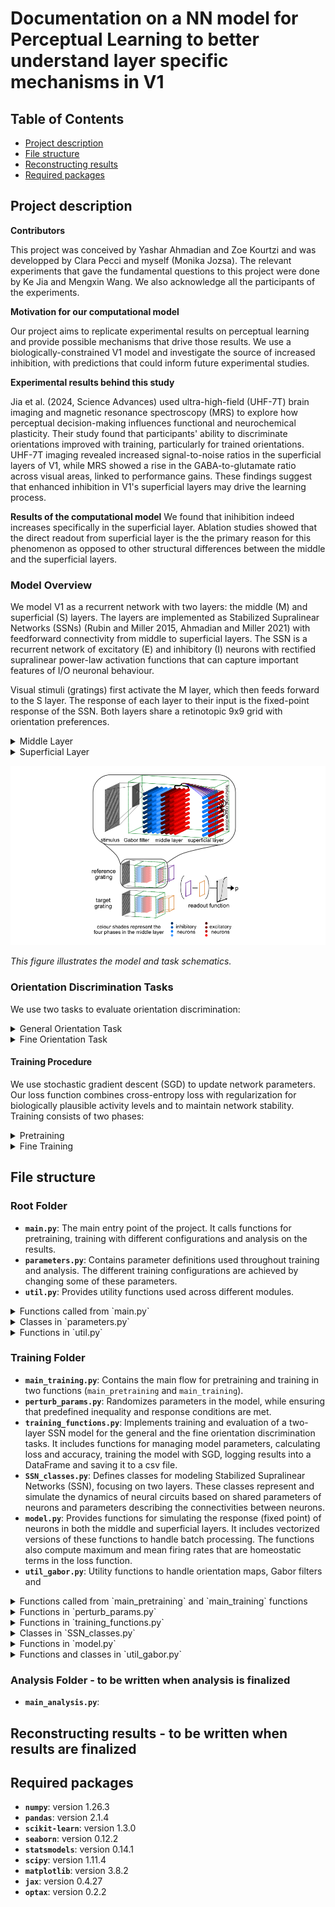 # Documentation on a NN model for Perceptual Learning to better understand layer specific mechanisms in V1

## Table of Contents
- [Project description](#introduction)
- [File structure](#file-structure)
- [Reconstructing results](#reconstructing-project-results)
- [Required packages](#required-packages)

## Project description

**Contributors**

This project was conceived by Yashar Ahmadian and Zoe Kourtzi and was developped by Clara Pecci and myself (Monika Jozsa). The relevant experiments that gave the fundamental questions to this project were done by Ke Jia and Mengxin Wang. We also acknowledge all the participants of the experiments.

**Motivation for our computational model**

Our project aims to replicate experimental results on perceptual learning and provide possible mechanisms that drive those results. We use a biologically-constrained V1 model and investigate the source of increased inhibition, with predictions that could inform future experimental studies.

**Experimental results behind this study**

Jia et al. (2024, Science Advances) used ultra-high-field (UHF-7T) brain imaging and magnetic resonance spectroscopy (MRS) to explore how perceptual decision-making influences functional and neurochemical plasticity. Their study found that participants' ability to discriminate orientations improved with training, particularly for trained orientations. UHF-7T imaging revealed increased signal-to-noise ratios in the superficial layers of V1, while MRS showed a rise in the GABA-to-glutamate ratio across visual areas, linked to performance gains. These findings suggest that enhanced inhibition in V1's superficial layers may drive the learning process. 

**Results of the computational model**
We found that inihibition indeed increases specifically in the superficial layer. Ablation studies showed that the direct readout from superficial layer is the the primary reason for this phenomenon as opposed to other structural differences between the middle and the superficial layers.

### Model Overview

We model V1 as a recurrent network with two layers: the middle (M) and superficial (S) layers. The layers are implemented as Stabilized Supralinear Networks (SSNs) (Rubin and Miller 2015, Ahmadian and Miller 2021) with feedforward connectivity from middle to superficial layers. The SSN is a recurrent network of excitatory (E) and inhibitory (I) neurons with rectified supralinear power-law activation functions that can capture important features of I/O neuronal behaviour.

Visual stimuli (gratings) first activate the M layer, which then feeds forward to the S layer. The response of each layer to their input is the fixed-point response of the SSN. Both layers share a retinotopic 9x9 grid with orientation preferences.

<details>
<summary>Middle Layer</summary>

- **Cells**: 648 cells divided equally between E and I types, each representing simple cells with four phase preferences.
- **Connectivity \(W\)**: Connections are localized within mini-columns; no interaction between different mini-columns or phases.
- **Input \(h\) /Output \(r\)**: Stimuli are processed by Gabor filters and then scaled by constants \(g_E\) and \(g_I\) before they are passed as input \((h)\) to the E and I cells in the SSN; the output is computed as the fixed point of \(\boldsymbol{\tau}\dot{r} = -r + (W r + h)_{+}^n + c^m_{E/I}\), simulated using the Euler method, where \(c^m_{E/I}\) denote baseline input to inhibitory and excitatory cells.
</details>

<details>
<summary>Superficial Layer</summary>

- **Cells**: 162 cells divided equally between E and I types, representing complex cells with no phase preference.
- **Connectivity \(W\)**: In addition to the within grid point connections, this layer has long-range horizontal E-to-E and E-to-I connections with strength based on orientation similarity and distances between grid points; E-to-E connections are longer range than E-to-I connections.
- **Input \(h\) /Output \(r\)**: Receives scaled inputs from the M layer, with outputs determined by the fixed-point of \(\boldsymbol{\tau}\dot{r} = -r + (W r + h)_{+}^n+ c^s_{E/I}\), where \(c^s_{E/I}\) denote baseline input to inhibitory and excitatory cells.

The superficial layer outputs to a sigmoid readout layer, aligning with the role of V1’s superficial layers in inter-area feedforward pathways.
</details>

![Model schematics](docs/schematics_wide.png)

*This figure illustrates the model and task schematics.*

### Orientation Discrimination Tasks

We use two tasks to evaluate orientation discrimination:

<details>
<summary>General Orientation Task </summary>

   - **Objective**: Determine if the second image is rotated clockwise or counter-clockwise relative to the first.
   - **Parameters**: Reference angle \(\alpha\) ranges from \(15^\circ\) to \(165^\circ\), and the offset \(\beta_\text{offset}\) ranges from \(10^\circ\) to \(20^\circ\).
</details>

<details>
<summary>Fine Orientation Task</summary>

   - **Objective**: Similar to the general task but with finer distinctions.
   - **Parameters**: Reference angle \(\alpha\) is centered around \(55^\circ\) with small jitter, and \(\beta_\text{offset}\) is adjusted based on model performance.
</details>

#### Training Procedure

We use stochastic gradient descent (SGD) to update network parameters. Our loss function combines cross-entropy loss with regularization for biologically plausible activity levels and to maintain network stability. Training consists of two phases:

<details>
<summary>Pretraining</summary>

   - **Purpose**: Initialize parameters for training.  These are then trained for general orientation discrimination.
   - **Parameter initialization**: The initial parameters for pretraining come from a wide range of randomized initialization except for weights and bias of the readout layer which is optimized with logistic regression.
</details>

<details>
<summary>Fine Training</summary>

   - **Purpose**: Refine model for fine orientation discrimination.
   - **Parameter initialization**: This phase inherits the parameters from the last step of the pretraining. It does not train the readout weights and bias further
   - **Note**: The readout in the fine training phase is limited to a central \(5 \times 5\) area, unlike the full \(9 \times 9\) grid used in pretraining.
</details>



## File structure

### Root Folder
- **`main.py`**: The main entry point of the project. It calls functions for pretraining, training with different configurations and analysis on the results.
- **`parameters.py`**: Contains parameter definitions used throughout training and analysis. The different training configurations are achieved by changing some of these parameters.
- **`util.py`**: Provides utility functions used across different modules.
<details>
<summary>Functions called from `main.py`</summary>

- **`main_pretraining`**: Location: `training\main_training.py`
- **`set_up_config_folder`**: Location: `util.py`
- **`configure_parameters_file`**: Location: `util.py`
- **`main_training`**: Location: `training\main_training.py`
- **`main_tuning_curves`**: Location: `analysis\main_analysis.py`
- **`plot_results_on_parameters`**: Location: `analysis\main_analysis.py`

</details>

<details>
<summary>Classes in `parameters.py`</summary>

- **`ConvPars`**: Parameters related to the convergence of the SSN (Stabilized Supralinear Network), including step size, tolerance, and maximum steps.
- **`FilterPars`**: Parameters for Gabor filters used in the network, including Gaussian standard deviation, scaling parameters for input-to-middle layer and spatial frequency, and conversion parameters between degree of visual field, millimeters and pixel number.
- **`GridPars`**: Defines the 2D grid's size and characteristics, such as distances between grid points (using `xy_distance` function in `parameters.py`), grid size, hypercolumn size and conversion parameters between degrees and millimeters.
- **`LossPars`**: Contains parameters for loss calculations, including regularization constants and firing rate constraints (that are reset after pretraining).
- **`PretrainedSSNPars`**: Parameters that are pretrained, including baseline excitatory and inhibitory constants (cE_m, cI_m, cE_s, cI_s), feedforward weights between middle and superficial layers (f_E, f_I), and weights and bias for the sigmoid layer.
- **`PretrainingPars`**: Parameters specific to pretraining, including the frequency of accuracy checks, batch size, SGD steps, intervals for reference orientation and offset, and other parameters for early stopping criteria.
- **`RandomizePars`**: Defines the ranges for random initialization of parameters such as cell type specific connection strengths (J_2x2_m, J_2x2_s), feedforward weights between middle and superficial layers (f_E, f_I), baseline inhibition and excitation (cE_m, cI_m, cE_s, cI_s), scaling parameter between input and middle layer (gE_m, gI_m) and learning rate. These parameters are all pretrained except for gE_m, gI_m and the learning rate.
- **`ReadoutPars`**: Parameters for the readout sigmoid layer, including contributions from different layers, grid sizes, and noise levels (added to responses from layers).
- **`SSNPars`**: General parameters for the middle and superficial layer SSNs, including power law parameters, time constants, number of phases in middle layer and parameters of the superficial layer connectivity matrix.
- **`StimuliPars`**: Parameters defining stimulus characteristics, such as radius, contrast, and noise levels.
- **`TrainedSSNPars`**: Parameters that are trained. Possible attributes are baseline excitatory and inhibitory constants (cE_m, cI_m, cE_s, cI_s), feedforward weights between middle and superficial layers (f_E, f_I), cell type specific connection strengths (J_2x2_m, J_2x2_s), and shaping parameter for superficial layer horizontal connections (\(\kappa \)).

</details>

<details>
<summary> Functions in `util.py`</summary>

- **`unpack_ssn_parameters`**: Unpacks key SSN parameters from a dictionary for trained parameters and a class for untrained parameters, returning them in the desired format.
- **`cosdiff_ring`**: Computes the cosine-based angular distance for a given difference in angular positions.
- **`create_grating_training`**: Generates input grating image for fine orientation discrimination task. It returns a dictionary of reference gratings, target grating, and labels for their relative orientations.
- **`generate_random_pairs`**: Creates random pairs of numbers within a specified range with angular distance from another specified range. This is a helper function for for create_grating_pretraining.
- **`create_grating_pretraining`**: Generates input stimuli for general orientation discrmination task. It returns a dictionary of reference gratings, target grating, and labels for their relative orientations.
- **`sigmoid`**: Computes the sigmoid function.
- **`take_log`**: Takes the logarithm of a matrix with alternating signs. Used for taking log of the $J$ parameters before it enters the loss function.
- **`sep_exponentiate`**: Exponentiates elements of a matrix with alternating signs. Used for exponentiating the $J$ parameters for model evaluation.
- **`leaky_relu`**: Implements a customized leaky ReLU function to regulate activation rates in a neural model.
- **`save_code`**: Saves the scripts to a designated folder to ensure reproducibility of results. Also creates folder for training results and figures and returns the root foldred path.
- **`load_orientation_map`**: Loads an orientation map for a specific training run from a given folder.
- **`load_parameters`**: Loads and parameters to initialize trained parameters dictionary, untrained parameter class and readout parameter dictionary for training or pretraining stages.
- **`filter_for_run_and_stage`**: Filters a DataFrame to retrieve data corresponding to a specific training run and stage.
- **`set_up_config_folder`**: Creates folders for training configurations and copies the necessary files to it.
- **`configure_parameters_file`**: Change `parameters.py` according to the training configuration. This function moves attributes between `TrainedSSNPars` and `SSNPars` classes and adjust `sup_mid_readout_contrib` in class `ReadoutPars` and `pretraining_task` in class `TrainingPars` depending on the configuration.


</details>


### Training Folder
- **`main_training.py`**: Contains the main flow for pretraining and training in two functions (`main_pretraining` and `main_training`).
- **`perturb_params.py`**:  Randomizes parameters in the model, while ensuring that predefined inequality and response conditions are met.
- **`training_functions.py`**: Implements training and evaluation of a two-layer SSN model for the general and the fine orientation discrimination tasks. It includes functions for managing model parameters, calculating loss and accuracy, training the model with SGD, logging results into a DataFrame and saving it to a csv file.
- **`SSN_classes.py`**: Defines classes for modeling Stabilized Supralinear Networks (SSN), focusing on two layers. These classes represent and simulate the dynamics of neural circuits based on shared parameters of neurons and parameters describing the connectivities between neurons.
- **`model.py`**: Provides functions for simulating the response (fixed point) of neurons in both the middle and superficial layers. It includes vectorized versions of these functions to handle batch processing. The functions also compute maximum and mean firing rates that are homeostatic terms in the loss function.
- **`util_gabor.py`**: Utility functions to handle orientation maps, Gabor filters and 

<details>
<summary>Functions called from `main_pretraining` and `main_training` functions</summary>

- **`randomize_params`**: Location: `training/perturb_params.py`
- **`create_initial_parameters_df`**: Location: `training/perturb_params.py`
- **`train_ori_discr`**: Location: `training/training_functions.py`
- **`load_parameters`**: Location: `util.py`

</details>

<details>
<summary>Functions in `perturb_params.py`</summary>

- **`fill_attribute_list`**: Fills the attributes of a class with the provided values.
- **`randomize_mid_params`**: Randomizes parameters for the middle layer of the model, checking that certain inequality and response conditions are met. If conditions are violated, it recursively attempts to find suitable parameters.
- **`randomize_params`**: Randomizes initial parameters for the model, including both middle (by calling `randomize_mid_params`) and superficial layers. It also optimizes readout parameters using logistic regression (by calling `readout_pars_from_regr`), and ensures all randomized parameters satisfy the required conditions.
- **`readout_pars_from_regr`**: Optimizes the readout parameters using logistic regression based on the pretraining general orientation discrimination task.
- **`create_initial_parameters_df`**: Creates or updates a DataFrame with initial parameters used for pretraining and training (parameters at the end of pretraining). The parameters are saved to a CSV file that is accessed at the beginning of training.

</details>


<details>
<summary> Functions in `training_functions.py`</summary>

- **`has_plateaued`**: Checks if the loss or accuracy has plateaued by fitting an exponential decay curve, evaluating the derivative, and performing a Mann-Whitney U test.
- **`append_parameter_lists`**: Appends new values from a parameter dictionary or object to a given list, with optional logarithmic transformation and flattening.
- **`train_ori_discr`**: Trains a two-layer SSN model for orientation discrimination task with settings for either training or pretraining.
- **`loss_and_grad_ori_discr`**: Computes the losses, accuracies, gradients, and other metrics for the orientation discrimination task by generating training data and applying the `jax.loss_and_grad` function to `batch_loss_ori_discr`.
- **`loss_ori_discr`**: Calculates loss, accuracy, and other metrics by evaluating the model response for reference and target data, including noise and applying the sigmoid function.
- **`batch_loss_ori_discr`**: Calls `loss_ori_discr` in a vectorized version to allow for batch processing. Includes optional JIT compilation.
- **`binary_crossentropy_loss`**: Computes binary cross-entropy loss given true and predicted labels.
- **`generate_noise`**: Generates random noise vectors for a batch, serving as an additive noise to the model response.
- **`task_acc_test`**: Tests the model's accuracy on either the general or the fine orientation discrimination task for different stimulus offsets.
- **`mean_training_task_acc_test`**: Averages model accuracy (by calling `task_acc_test`) over multiple samples for a given set of parameters and stimulus offsets.
- **`offset_at_baseline_acc`**: Fits a log-linear curve to accuracy vs. offset data and finds the offset where the curve crosses a threshold accuracy.
- **`make_dataframe`**: Creates a DataFrame from training results, including accuracies, losses, and parameter values, and saves it to a CSV file if specified.

</details>

<details>
<summary> Classes in `SSN_classes.py`</summary>

- **`_SSN_Base`**: A base class for SSN models, containing methods and properties such as neuron parameters, power-law nonlinearity, and functions to calculate the fixed points of the rate vector.
  
- **`SSN_sup`**: A class representing the superficial layer of the model. It extends `_SSN_Base` and includes methods for generating the recurrent connectivity matrix (`W`) based on spatial and orientation distance, as well as functions for selecting excitatory (`E`) or inhibitory (`I`) neuron types from vectors.
  
- **`SSN_mid`**: A class representing the middle layer of the model. It also extends `_SSN_Base` and adds specific functionality for handling multiple phases of neurons. It includes methods to create the recurrent connectivity matrix as a block diagonal matrix and functions for selecting excitatory (`E`) or inhibitory (`I`)  neurons across different phases.

</details>

<details>
<summary> Functions in `model.py`</summary>

- **`evaluate_model_response`**: Simulates the response of a two-layer SSN model (middle and superficial layers) to a given stimulus. It returns the fixed points of the neurons from both layers along with related metrics.
  
- **`vmap_evaluate_model_response`**: A vectorized version of `evaluate_model_response` that allows for batch processing of multiple stimuli inputs simultaneously.

- **`evaluate_model_response_mid`**: Simulates the response of the middle layer of the SSN model to a given stimulus, calculating  the fixed point of neurons. It returns the fixed points and related metrics.

- **`vmap_evaluate_model_response_mid`**: A vectorized version of `evaluate_model_response_mid` for batch processing, similar to `vmap_evaluate_model_response` but focused on the middle layer only.

- **`obtain_fixed_point`**: Calculates the fixed point of an SSN model.
- **`middle_layer_fixed_point`**: Calculates the fixed point of the middle layer of the SSN model.
- **`superficial_layer_fixed_point`**: Calculate the fixed point of the superficial layer of the SSN model.
- **`constant_to_vec`**: Creates a vector from the baseline inihibitory and excitatory constants for the SSN model.
</details>

<details>
<summary> Functions and classes in `util_gabor.py`</summary>

- **`UntrainedPars`**: A class to store parameters that are not trained. This includes grid parameters, stimuli settings, orientation map, Gabor filters, and more.

- **`test_uniformity`**: Tests the uniformity of a given orientation map by dividing the orientations into bins and comparing the observed frequencies against expected frequencies using a chi-squared test.

- **`make_orimap`**: Generates an orientation map for a grid by superimposing plane waves, which represent orientations.

- **`save_orimap`**: Saves the generated orientation map to a CSV file, including the run index for traceability.

- **`init_untrained_pars`**: Initializes untrained parameters for the SSN model, either by generating a new orientation map or loading a pre-existing one, and prepares the Gabor filters and other related parameters.

- **`update_untrained_pars`**: Recalculates and/or updates the Gabor filter parameters in the untrained parameters.

- **`BW_image_jax_supp`**: Prepares supporting variables for generating black-and-white grating images, such as coordinates and alpha channels, which do not need to be recalculated during the training loop.

- **`BW_image_jax`**: Generates grating images based on given parameters, including orientation and jitter, applying a mask to blend the stimulus with a gray background.

- **`BW_image_jit_noisy`**: Calls the `BW_image_jit` function to generate grating images and adds Gaussian noise to it.

- **`calculate_shifted_coords_mm`**: Calculates shifted coordinates of the 2D grid in millimeters that are centered at a given point.

- **`gabor_filter`**: Creates a Gabor filter at a specified location, orientation, and phase, used for simulating the receptive fields of neurons in the middle layer SSN.

- **`find_gabor_A`**: Calculates a scaling constant for Gabor filters to ensure consistent contrast across stimuli.

- **`create_gabor_filters_ori_map`**: Generates Gabor filters for each orientation and phase in the orientation map (by calling `gabor_filter`). Gebors filters are applied to the stimuli that is then passed to the neurons in the middle layer.

</details>

### Analysis Folder - to be written when analysis is finalized
- **`main_analysis.py`**: 


## Reconstructing results - to be written when results are finalized

## Required packages

- **`numpy`**: version 1.26.3
- **`pandas`**: version 2.1.4
- **`scikit-learn`**: version 1.3.0
- **`seaborn`**: version 0.12.2
- **`statsmodels`**: version 0.14.1 
- **`scipy`**: version 1.11.4
- **`matplotlib`**: version 3.8.2 
- **`jax`**: version 0.4.27  
- **`optax`**: version 0.2.2 